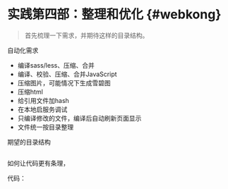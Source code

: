 # 实践第四部：整理和优化 {#webkong}

>首先梳理一下需求，并期待这样的目录结构。

自动化需求

* 编译sass/less、压缩、合并
* 编译、校验、压缩、合并JavaScript
* 压缩图片，可能情况下生成雪碧图
* 压缩html
* 给引用文件加hash
* 在本地启服务调试
* 只编译修改的文件，编译后自动刷新页面显示
* 文件统一按目录整理

期望的目录结构

```
```

如何让代码更有条理，


代码：

```
```
